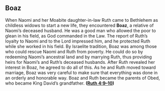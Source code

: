 
## Boaz

When Naomi and her Moabite daughter-in-law Ruth came to Bethlehem as childless widows to start a new life, they encountered **Boaz**, a relative of Naomi’s deceased husband. He was a good man who allowed the poor to glean in his field, as God commanded in the Law. The report of Ruth’s loyalty to Naomi and to the Lord impressed him, and he protected Ruth while she worked in his field. By Israelite tradition, Boaz was among those who could rescue Naomi and Ruth from poverty. He could do so by redeeming Naomi’s ancestral land and by marrying Ruth, thus providing heirs for Naomi’s and Ruth’s deceased husbands. After Ruth revealed her interest in Boaz, he agreed to do all of this. As he and Ruth moved toward marriage, Boaz was very careful to make sure that everything was done in an orderly and honorable way. Boaz and Ruth became the parents of Obed, who became King David’s grandfather. **([Ruth 4:9–10](https://www.esv.org/Ruth+4%3A9%E2%80%9310/))**

